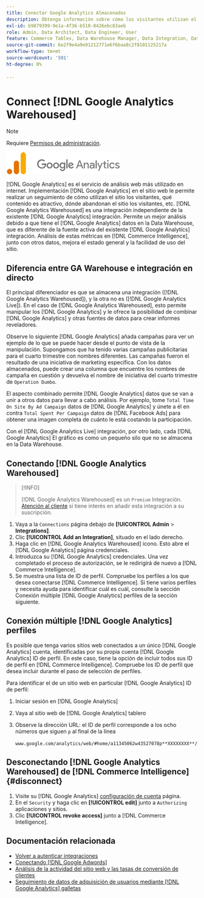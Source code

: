 ```yaml
---
title: Conectar Google Analytics Almacenados
description: Obtenga información sobre cómo los visitantes utilizan el sitio, qué contenido es atractivo, dónde salen y mucho más.
exl-id: b9879399-9e1a-4f36-b510-8426ebc83aeb
role: Admin, Data Architect, Data Engineer, User
feature: Commerce Tables, Data Warehouse Manager, Data Integration, Data Import/Export
source-git-commit: 6e2f9e4a9e91212771e6f6baa8c2f8101125217a
workflow-type: tm+mt
source-wordcount: '501'
ht-degree: 0%

---
```


# Connect [!DNL Google Analytics Warehoused]

>[!NOTE]
>
>Requiere [Permisos de administración](../../../administrator/user-management/user-management.md).

![](../../../assets/google-analytics-logo.png)

[!DNL Google Analytics] es el servicio de análisis web más utilizado en internet. Implementación [!DNL Google Analytics] en el sitio web le permite realizar un seguimiento de cómo utilizan el sitio los visitantes, qué contenido es atractivo, dónde abandonan el sitio los visitantes, etc. [!DNL Google Analytics Warehoused] es una integración independiente de la existente [!DNL Google Analytics] integración. Permite un mejor análisis debido a que tiene el [!DNL Google Analytics] datos en la Data Warehouse, que es diferente de la fuente activa del existente [!DNL Google Analytics] integración. Análisis de estas métricas en [!DNL Commerce Intelligence], junto con otros datos, mejora el estado general y la facilidad de uso del sitio.

## Diferencia entre GA Warehouse e integración en directo

El principal diferenciador es que se almacena una integración ([!DNL Google Analytics Warehoused]), y la otra no es ([!DNL Google Analytics Live]). En el caso de [!DNL Google Analytics Warehoused], esto permite manipular los [!DNL Google Analytics] y le ofrece la posibilidad de combinar [!DNL Google Analytics] y otras fuentes de datos para crear informes reveladores.

Observe lo siguiente [!DNL Google Analytics] añada campañas para ver un ejemplo de lo que se puede hacer desde el punto de vista de la manipulación. Supongamos que ha tenido varias campañas publicitarias para el cuarto trimestre con nombres diferentes. Las campañas fueron el resultado de una iniciativa de marketing específica. Con los datos almacenados, puede crear una columna que encuentre los nombres de campaña en cuestión y devuelva el nombre de iniciativa del cuarto trimestre de `Operation Dumbo`.

El aspecto combinado permite [!DNL Google Analytics] datos que se van a unir a otros datos para llevar a cabo análisis. Por ejemplo, tome `Total Time On Site By Ad Campaign` datos de [!DNL Google Analytics] y únete a él en contra `Total Spent Per Campaign` datos de [!DNL Facebook Ads] para obtener una imagen completa de cuánto le está costando la participación.

Con el [!DNL Google Analytics Live] integración, por otro lado, cada [!DNL Google Analytics] El gráfico es como un pequeño silo que no se almacena en la Data Warehouse.

## Conectando [!DNL Google Analytics Warehoused]

>[!INFO]
>
>[!DNL Google Analytics Warehoused] es un `Premium` Integración. [Atención al cliente](https://experienceleague.adobe.com/docs/commerce-knowledge-base/kb/troubleshooting/miscellaneous/mbi-service-policies.html) si tiene interés en añadir esta integración a su suscripción.

1. Vaya a la `Connections` página debajo de **[!UICONTROL Admin** > **Integrations]**.
1. Clic **[!UICONTROL Add an Integration]**, situado en el lado derecho.
1. Haga clic en [!DNL Google Analytics Warehoused] icono. Esto abre el [!DNL Google Analytics] página credenciales.
1. Introduzca su [!DNL Google Analytics] credenciales. Una vez completado el proceso de autorización, se le redirigirá de nuevo a [!DNL Commerce Intelligence].
1. Se muestra una lista de ID de perfil. Compruebe los perfiles a los que desea conectarse [!DNL Commerce Intelligence]. Si tiene varios perfiles y necesita ayuda para identificar cuál es cuál, consulte la sección Conexión múltiple [!DNL Google Analytics] perfiles de la sección siguiente.

## Conexión múltiple [!DNL Google Analytics] perfiles

Es posible que tenga varios sitios web conectados a un único [!DNL Google Analytics] cuenta, identificadas por su propia cuenta [!DNL Google Analytics] ID de perfil. En este caso, tiene la opción de incluir todos sus ID de perfil en [!DNL Commerce Intelligence]. Compruebe los ID de perfil que desea incluir durante el paso de selección de perfiles.

Para identificar el de un sitio web en particular [!DNL Google Analytics] ID de perfil:

1. Iniciar sesión en [!DNL Google Analytics]
1. Vaya al sitio web de [!DNL Google Analytics] tablero
1. Observe la dirección URL: el ID de perfil corresponde a los ocho números que siguen `p` al final de la línea

   `www.google.com/analytics/web/#home/a11345062w43527078p**XXXXXXXX**/`

## Desconectando [!DNL Google Analytics Warehoused] de [!DNL Commerce Intelligence] {#disconnect}

1. Visite su [!DNL Google Analytics] [configuración de cuenta](https://myaccount.google.com/intro) página.
1. En el `Security` y haga clic en **[!UICONTROL edit]** junto a `Authorizing` aplicaciones y sitios.
1. Clic **[!UICONTROL revoke access]** junto a [!DNL Commerce Intelligence].

## Documentación relacionada

* [Volver a autenticar integraciones](https://experienceleague.adobe.com/docs/commerce-knowledge-base/kb/how-to/mbi-reauthenticating-integrations.html)
* [Conectando [!DNL Google Adwords]](../integrations/google-adwords.md)
* [Análisis de la actividad del sitio web y las tasas de conversión de clientes](../../analysis/web-act-cust-conversion.md)
* [Seguimiento de datos de adquisición de usuarios mediante [!DNL Google Analytics] galletas](../../analysis/google-track-user-acq.md)
